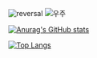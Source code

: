 ![reversal](https://capsule-render.vercel.app/api?type=rect&text=HeesooSong&animation=twinkling&fontAlign=50&fontSize=50&desc=Use%90theme&descAlign=100&descAlignY=900&theme=radical&color=green&strokeWidth=3
)
![우주](https://user-images.githubusercontent.com/108647584/177543899-0ba8c75e-d19e-4cc4-a321-8cbbd7f6c1f9.png)
<!--
**star2871/star2871** is a ✨ _special_ ✨ repository because its `README.md` (this file) appears on your GitHub profile.

Here are some ideas to get you started:

- 🔭 I’m currently working on ...
- 🌱 I’m currently learning ...
- 👯 I’m looking to collaborate on ...
- 🤔 I’m looking for help with ...
- 💬 Ask me about ...
- 📫 How to reach me: ...
- 😄 Pronouns: ...
- ⚡ Fun fact: ...
-->
[![Anurag's GitHub stats](https://github-readme-stats.vercel.app/api?username=star2871&theme=cobalt)](https://github.com/anuraghazra/github-readme-stats)

[![Top Langs](https://github-readme-stats.vercel.app/api/top-langs/?username=star2871&layout=compact)](https://github.com/anuraghazra/github-readme-stats)
